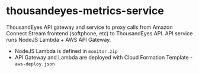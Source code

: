 # thousandeyes-metrics-service

ThousandEyes API gateway and service to proxy calls from Amazon Connect Stream frontend (softphone, etc) to ThousandEyes API. API service runs NodeJS Lambda + AWS API Gateway. 
* NodeJS Lambda is defined in `monitor.zip`
* API Gateway and Lambda are deployed with Cloud Formation Template - `aws-deploy.json`